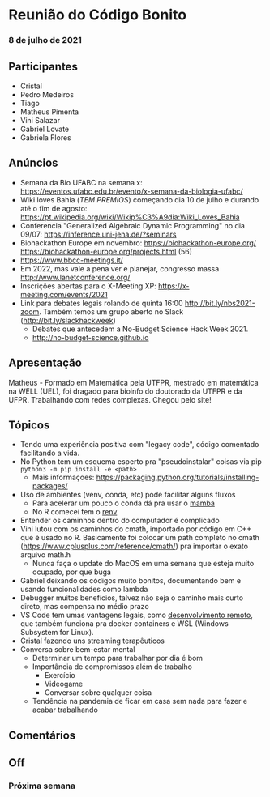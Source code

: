# Reunião do Código Bonito
### 8 de julho de 2021

## Participantes
- Cristal
- Pedro Medeiros
- Tiago
- Matheus Pimenta
- Vini Salazar
- Gabriel Lovate
- Gabriela Flores

## Anúncios
- Semana da Bio UFABC na semana x: https://eventos.ufabc.edu.br/evento/x-semana-da-biologia-ufabc/ 
- Wiki loves Bahia (*TEM PREMIOS*) começando dia 10 de julho e durando até o fim de agosto: https://pt.wikipedia.org/wiki/Wikip%C3%A9dia:Wiki_Loves_Bahia
- Conferencia "Generalized Algebraic Dynamic Programming" no dia 09/07: https://inference.uni-jena.de/?seminars
- Biohackathon Europe em novembro: https://biohackathon-europe.org/ https://biohackathon-europe.org/projects.html (56)
- https://www.bbcc-meetings.it/ 
- Em 2022, mas vale a pena ver e planejar, congresso massa http://www.lanetconference.org/ 
- Inscrições abertas para o X-Meeting XP: https://x-meeting.com/events/2021 
-  Link para debates legais rolando de quinta 16:00 http://bit.ly/nbs2021-zoom. Também temos um grupo aberto no Slack (http://bit.ly/slackhackweek)
    -  Debates que antecedem a No-Budget Science Hack Week 2021. 
    - http://no-budget-science.github.io

## Apresentação 

Matheus - Formado em Matemática pela UTFPR, mestrado em matemática na WELL (UEL), foi dragado para bioinfo do doutorado da UTFPR e da UFPR. Trabalhando com redes complexas. Chegou pelo site! 

## Tópicos
- Tendo uma experiência positiva com "legacy code", código comentado facilitando a vida.
- No Python tem um esquema esperto pra "pseudoinstalar" coisas via pip `python3 -m pip install -e <path>`
    - Mais informaçoes: https://packaging.python.org/tutorials/installing-packages/
- Uso de ambientes (venv, conda, etc) pode facilitar alguns fluxos
    - Para acelerar um pouco o conda dá pra usar o [mamba](https://github.com/mamba-org/mamba)
    - No R comecei tem o [renv](https://rstudio.github.io/renv/articles/renv.html)
- Entender os caminhos dentro do computador é complicado
- Vini lutou com os caminhos do cmath, importado por código em C++ que é usado no R. Basicamente foi colocar um path completo no cmath (https://www.cplusplus.com/reference/cmath/) pra importar o exato arquivo math.h
    - Nunca faça o update do MacOS em uma semana que esteja muito ocupado, por que buga
- Gabriel deixando os códigos muito bonitos, documentando bem e usando funcionalidades como lambda
- Debugger muitos benefícios, talvez não seja o caminho mais curto direto, mas compensa no médio prazo
- VS Code tem umas vantagens legais, como [desenvolvimento remoto](https://code.visualstudio.com/docs/remote/remote-overview), que também funciona pra docker containers e WSL (Windows Subsystem for Linux).
- Cristal fazendo uns streaming terapêuticos
- Conversa sobre bem-estar mental
    - Determinar um tempo para trabalhar por dia é bom
    - Importância de compromissos além de trabalho
        - Exercício
        - Videogame
        - Conversar sobre qualquer coisa
    - Tendência na pandemia de ficar em casa sem nada para fazer e acabar trabalhando

## Comentários

## Off

### Próxima semana


